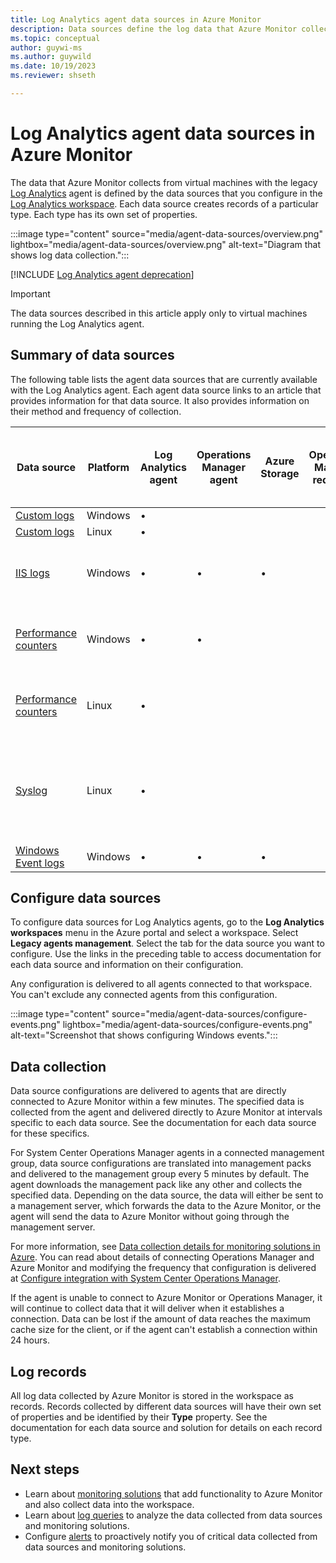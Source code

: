 ```yaml
---
title: Log Analytics agent data sources in Azure Monitor
description: Data sources define the log data that Azure Monitor collects from agents and other connected sources. This article describes how Azure Monitor uses data sources, explains how to configure them, and summarizes the different data sources available.
ms.topic: conceptual
author: guywi-ms
ms.author: guywild
ms.date: 10/19/2023
ms.reviewer: shseth

---
```


# Log Analytics agent data sources in Azure Monitor

The data that Azure Monitor collects from virtual machines with the legacy [Log Analytics](./log-analytics-agent.md) agent is defined by the data sources that you configure in the [Log Analytics workspace](../logs/data-platform-logs.md). Each data source creates records of a particular type. Each type has its own set of properties.

:::image type="content" source="media/agent-data-sources/overview.png" lightbox="media/agent-data-sources/overview.png" alt-text="Diagram that shows log data collection.":::

[!INCLUDE [Log Analytics agent deprecation](../../../includes/log-analytics-agent-deprecation.md)]

> [!IMPORTANT]
> The data sources described in this article apply only to virtual machines running the Log Analytics agent.

## Summary of data sources

The following table lists the agent data sources that are currently available with the Log Analytics agent. Each agent data source links to an article that provides information for that data source. It also provides information on their method and frequency of collection.

| Data source | Platform | Log Analytics agent | Operations Manager agent | Azure Storage | Operations Manager required? | Operations Manager agent data sent via management group | Collection frequency |
| --- | --- | --- | --- | --- | --- | --- | --- |
| [Custom logs](data-sources-custom-logs.md) | Windows |&#8226; |  | |  |  | On arrival. |
| [Custom logs](data-sources-custom-logs.md) | Linux   |&#8226; |  | |  |  | On arrival. |
| [IIS logs](data-sources-iis-logs.md) | Windows |&#8226; |&#8226; |&#8226; |  |  |Depends on the Log File Rollover setting. |
| [Performance counters](data-sources-performance-counters.md) | Windows |&#8226; |&#8226; |  |  |  |As scheduled, minimum of 10 seconds. |
| [Performance counters](data-sources-performance-counters.md) | Linux |&#8226; |  |  |  |  |As scheduled, minimum of 10 seconds. |
| [Syslog](data-sources-syslog.md) | Linux |&#8226; |  |  |  |  |From Azure Storage is 10 minutes. From agent is on arrival. |
| [Windows Event logs](data-sources-windows-events.md) |Windows |&#8226; |&#8226; |&#8226; |  |&#8226; | On arrival. |

## Configure data sources

To configure data sources for Log Analytics agents, go to the **Log Analytics workspaces** menu in the Azure portal and select a workspace. Select **Legacy agents management**. Select the tab for the data source you want to configure. Use the links in the preceding table to access documentation for each data source and information on their configuration.

Any configuration is delivered to all agents connected to that workspace. You can't exclude any connected agents from this configuration.

:::image type="content" source="media/agent-data-sources/configure-events.png" lightbox="media/agent-data-sources/configure-events.png" alt-text="Screenshot that shows configuring Windows events.":::

## Data collection

Data source configurations are delivered to agents that are directly connected to Azure Monitor within a few minutes. The specified data is collected from the agent and delivered directly to Azure Monitor at intervals specific to each data source. See the documentation for each data source for these specifics.

For System Center Operations Manager agents in a connected management group, data source configurations are translated into management packs and delivered to the management group every 5 minutes by default. The agent downloads the management pack like any other and collects the specified data. Depending on the data source, the data will either be sent to a management server, which forwards the data to the Azure Monitor, or the agent will send the data to Azure Monitor without going through the management server.

For more information, see [Data collection details for monitoring solutions in Azure](../monitor-reference.md). You can read about details of connecting Operations Manager and Azure Monitor and modifying the frequency that configuration is delivered at [Configure integration with System Center Operations Manager](./om-agents.md).

If the agent is unable to connect to Azure Monitor or Operations Manager, it will continue to collect data that it will deliver when it establishes a connection. Data can be lost if the amount of data reaches the maximum cache size for the client, or if the agent can't establish a connection within 24 hours.

## Log records

All log data collected by Azure Monitor is stored in the workspace as records. Records collected by different data sources will have their own set of properties and be identified by their **Type** property. See the documentation for each data source and solution for details on each record type.

## Next steps

* Learn about [monitoring solutions](/previous-versions/azure/azure-monitor/insights/solutions) that add functionality to Azure Monitor and also collect data into the workspace.
* Learn about [log queries](../logs/log-query-overview.md) to analyze the data collected from data sources and monitoring solutions.
* Configure [alerts](../alerts/alerts-overview.md) to proactively notify you of critical data collected from data sources and monitoring solutions.
